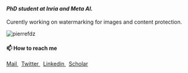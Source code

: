 #### *PhD student at Inria and Meta AI.*   
Curently working on watermarking for images and content protection. 

<p align="left"> <img src="https://komarev.com/ghpvc/?username=pierrefdz&style=flat-square&color=444444&label=Views" alt="pierrefdz" /> </p>

#### 📫 How to reach me

<p align="left">
  <a href="mailto:pierre.fernandez@inria.fr">
    Mail
  </a>
  &nbsp;
  <a href="https://twitter.com/pierrefdz" target="blank">
    Twitter
  </a>
  &nbsp;
  <a href="https://www.linkedin.com/in/pierrefdz/" target="blank">
    Linkedin
  </a>
  &nbsp;
  <a href="https://scholar.google.com/citations?user=osCX1YQAAAAJ" target="blank">
    Scholar
  </a>
</p>
